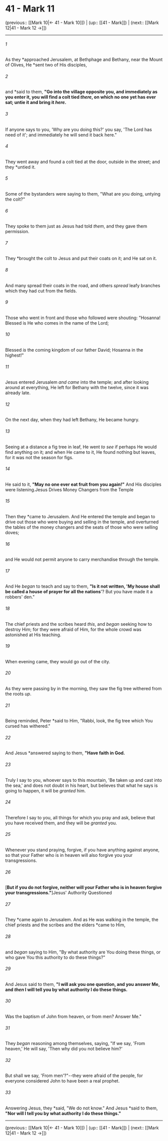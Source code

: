 # 41 - Mark 11

(previous:: [[Mark 10|← 41 - Mark 10]]) | (up:: [[41 - Mark]]) | (next:: [[Mark 12|41 - Mark 12 →]])

***


###### 1 
As they *approached Jerusalem, at Bethphage and Bethany, near the Mount of Olives, He *sent two of His disciples, 

###### 2 
and *said to them, **"Go into the village opposite you, and immediately as you enter it, you will find a colt tied _there_, on which no one yet has ever sat; untie it and bring it _here_.** 

###### 3 
If anyone says to you, 'Why are you doing this?' you say, 'The Lord has need of it'; and immediately he will send it back here." 

###### 4 
They went away and found a colt tied at the door, outside in the street; and they *untied it. 

###### 5 
Some of the bystanders were saying to them, "What are you doing, untying the colt?" 

###### 6 
They spoke to them just as Jesus had told _them_, and they gave them permission. 

###### 7 
They *brought the colt to Jesus and put their coats on it; and He sat on it. 

###### 8 
And many spread their coats in the road, and others _spread_ leafy branches which they had cut from the fields. 

###### 9 
Those who went in front and those who followed were shouting: "Hosanna! Blessed is He who comes in the name of the Lord; 

###### 10 
Blessed _is_ the coming kingdom of our father David; Hosanna in the highest!" 

###### 11 
Jesus entered Jerusalem _and came_ into the temple; and after looking around at everything, He left for Bethany with the twelve, since it was already late. 

###### 12 
On the next day, when they had left Bethany, He became hungry. 

###### 13 
Seeing at a distance a fig tree in leaf, He went _to see_ if perhaps He would find anything on it; and when He came to it, He found nothing but leaves, for it was not the season for figs. 

###### 14 
He said to it, **"May no one ever eat fruit from you again!"** And His disciples were listening.Jesus Drives Money Changers from the Temple 

###### 15 
Then they *came to Jerusalem. And He entered the temple and began to drive out those who were buying and selling in the temple, and overturned the tables of the money changers and the seats of those who were selling doves; 

###### 16 
and He would not permit anyone to carry merchandise through the temple. 

###### 17 
And He _began_ to teach and say to them, **"Is it not written, 'My house shall be called a house of prayer for all the nations**'? But you have made it a robbers' den." 

###### 18 
The chief priests and the scribes heard _this_, and _began_ seeking how to destroy Him; for they were afraid of Him, for the whole crowd was astonished at His teaching. 

###### 19 
When evening came, they would go out of the city. 

###### 20 
As they were passing by in the morning, they saw the fig tree withered from the roots _up_. 

###### 21 
Being reminded, Peter *said to Him, "Rabbi, look, the fig tree which You cursed has withered." 

###### 22 
And Jesus *answered saying to them, **"Have faith in God.** 

###### 23 
Truly I say to you, whoever says to this mountain, 'Be taken up and cast into the sea,' and does not doubt in his heart, but believes that what he says is going to happen, it will be _granted_ him. 

###### 24 
Therefore I say to you, all things for which you pray and ask, believe that you have received them, and they will be _granted_ you. 

###### 25 
Whenever you stand praying, forgive, if you have anything against anyone, so that your Father who is in heaven will also forgive you your transgressions. 

###### 26 
[**But if you do not forgive, neither will your Father who is in heaven forgive your transgressions."**]Jesus' Authority Questioned 

###### 27 
They *came again to Jerusalem. And as He was walking in the temple, the chief priests and the scribes and the elders *came to Him, 

###### 28 
and _began_ saying to Him, "By what authority are You doing these things, or who gave You this authority to do these things?" 

###### 29 
And Jesus said to them, **"I will ask you one question, and you answer Me, and _then_ I will tell you by what authority I do these things.** 

###### 30 
Was the baptism of John from heaven, or from men? Answer Me." 

###### 31 
They _began_ reasoning among themselves, saying, "If we say, 'From heaven,' He will say, 'Then why did you not believe him?' 

###### 32 
But shall we say, 'From men'?"--they were afraid of the people, for everyone considered John to have been a real prophet. 

###### 33 
Answering Jesus, they *said, "We do not know." And Jesus *said to them, **"Nor will I tell you by what authority I do these things."**

***

(previous:: [[Mark 10|← 41 - Mark 10]]) | (up:: [[41 - Mark]]) | (next:: [[Mark 12|41 - Mark 12 →]])
